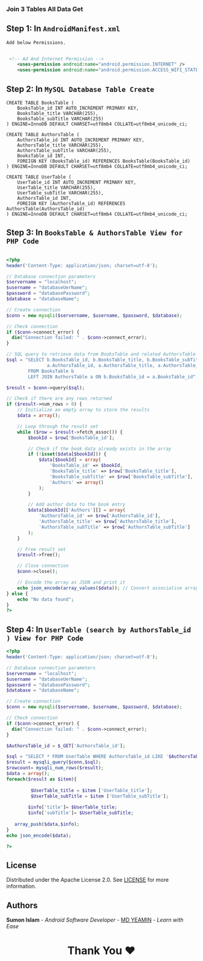 <h3> Join 3 Tables All Data Get</h3>


## Step 1: In `AndroidManifest.xml` <br>

`Add below Permissions.`
```xml
   
 <!-- Ad And Internet Permission -->
    <uses-permission android:name="android.permission.INTERNET" />
    <uses-permission android:name="android.permission.ACCESS_WIFI_STATE" />

```
## Step 2: In `MySQL Database Table Create` <br>

```mysqldatabase
CREATE TABLE BooksTable (
    BooksTable_id INT AUTO_INCREMENT PRIMARY KEY,
    BooksTable_title VARCHAR(255),
    BooksTable_subTitle VARCHAR(255)
) ENGINE=InnoDB DEFAULT CHARSET=utf8mb4 COLLATE=utf8mb4_unicode_ci;

CREATE TABLE AuthorsTable (
    AuthorsTable_id INT AUTO_INCREMENT PRIMARY KEY,
    AuthorsTable_title VARCHAR(255),
    AuthorsTable_subTitle VARCHAR(255),
    BooksTable_id INT,
    FOREIGN KEY (BooksTable_id) REFERENCES BooksTable(BooksTable_id)
) ENGINE=InnoDB DEFAULT CHARSET=utf8mb4 COLLATE=utf8mb4_unicode_ci;

CREATE TABLE UserTable (
    UserTable_id INT AUTO_INCREMENT PRIMARY KEY,
    UserTable_title VARCHAR(255),
    UserTable_subTitle VARCHAR(255),
    AuthorsTable_id INT,
    FOREIGN KEY (AuthorsTable_id) REFERENCES AuthorsTable(AuthorsTable_id)
) ENGINE=InnoDB DEFAULT CHARSET=utf8mb4 COLLATE=utf8mb4_unicode_ci;

```

## Step 3: In `BooksTable & AuthorsTable View for PHP Code` <br>

```php

<?php
header('Content-Type: application/json; charset=utf-8');

// Database connection parameters
$servername = "localhost";
$username = "databaseUerName";
$password = "databasePassword";
$database = "databaseName";

// Create connection
$conn = new mysqli($servername, $username, $password, $database);

// Check connection
if ($conn->connect_error) {
  die("Connection failed: " . $conn->connect_error);
}

// SQL query to retrieve data from BooksTable and related AuthorsTable data
$sql = "SELECT b.BooksTable_id, b.BooksTable_title, b.BooksTable_subTitle,
               a.AuthorsTable_id, a.AuthorsTable_title, a.AuthorsTable_subTitle
        FROM BooksTable b 
        LEFT JOIN AuthorsTable a ON b.BooksTable_id = a.BooksTable_id";

$result = $conn->query($sql);

// Check if there are any rows returned
if ($result->num_rows > 0) {
    // Initialize an empty array to store the results
    $data = array();

    // Loop through the result set
    while ($row = $result->fetch_assoc()) {
        $bookId = $row['BooksTable_id'];

        // Check if the book data already exists in the array
        if (!isset($data[$bookId])) {
            $data[$bookId] = array(
                'BooksTable_id' => $bookId,
                'BooksTable_title' => $row['BooksTable_title'],
                'BooksTable_subTitle' => $row['BooksTable_subTitle'],
                'Authors' => array()
            );
        }

        // Add author data to the book entry
        $data[$bookId]['Authors'][] = array(
            'AuthorsTable_id' => $row['AuthorsTable_id'],
            'AuthorsTable_title' => $row['AuthorsTable_title'],
            'AuthorsTable_subTitle' => $row['AuthorsTable_subTitle']
        );
    }

    // Free result set
    $result->free();

    // Close connection
    $conn->close();

    // Encode the array as JSON and print it
    echo json_encode(array_values($data)); // Convert associative array to sequential array
} else {
    echo "No data found";
}
?>


```


## Step 4: In `UserTable (search by AuthorsTable_id ) View for PHP Code` <br>

```php
<?php
header('Content-Type: application/json; charset=utf-8');

// Database connection parameters
$servername = "localhost";
$username = "databaseUerName";
$password = "databasePassword";
$database = "databaseName";

// Create connection
$conn = new mysqli($servername, $username, $password, $database);

// Check connection
if ($conn->connect_error) {
  die("Connection failed: " . $conn->connect_error);
}

$AuthorsTable_id = $_GET['AuthorsTable_id'];

$sql = "SELECT * FROM UserTable WHERE AuthorsTable_id LIKE '$AuthorsTable_id' "; 
$result = mysqli_query($conn,$sql);
$rowcount= mysqli_num_rows($result);
$data = array();
foreach($result as $item){
    
         $UserTable_title = $item ['UserTable_title'];
         $UserTable_subTitle = $item ['UserTable_subTitle'];
         
        $info['title']= $UserTable_title;
        $info['subTitle']= $UserTable_subTitle;
 
   array_push($data,$info);
}
echo json_encode($data);

?>


```

## License

Distributed under the Apache License 2.0. See <a href="https://github.com/SumonSoftware/mone-tag/blob/main/LICENSE">LICENSE</a> for more information.


## Authors

**Sumon Islam** - *Android Software Developer* - <a href="https://github.com/SumonSoftware">MD YEAMIN</a> - *Learn with Ease*

<h1 align="center">Thank You ❤️</h1>




